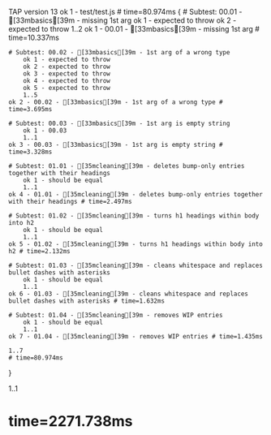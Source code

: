 TAP version 13
ok 1 - test/test.js # time=80.974ms {
    # Subtest: 00.01 - [33mbasics[39m - missing 1st arg
        ok 1 - expected to throw
        ok 2 - expected to throw
        1..2
    ok 1 - 00.01 - [33mbasics[39m - missing 1st arg # time=10.337ms
    
    # Subtest: 00.02 - [33mbasics[39m - 1st arg of a wrong type
        ok 1 - expected to throw
        ok 2 - expected to throw
        ok 3 - expected to throw
        ok 4 - expected to throw
        ok 5 - expected to throw
        1..5
    ok 2 - 00.02 - [33mbasics[39m - 1st arg of a wrong type # time=3.695ms
    
    # Subtest: 00.03 - [33mbasics[39m - 1st arg is empty string
        ok 1 - 00.03
        1..1
    ok 3 - 00.03 - [33mbasics[39m - 1st arg is empty string # time=3.328ms
    
    # Subtest: 01.01 - [35mcleaning[39m - deletes bump-only entries together with their headings
        ok 1 - should be equal
        1..1
    ok 4 - 01.01 - [35mcleaning[39m - deletes bump-only entries together with their headings # time=2.497ms
    
    # Subtest: 01.02 - [35mcleaning[39m - turns h1 headings within body into h2
        ok 1 - should be equal
        1..1
    ok 5 - 01.02 - [35mcleaning[39m - turns h1 headings within body into h2 # time=2.132ms
    
    # Subtest: 01.03 - [35mcleaning[39m - cleans whitespace and replaces bullet dashes with asterisks
        ok 1 - should be equal
        1..1
    ok 6 - 01.03 - [35mcleaning[39m - cleans whitespace and replaces bullet dashes with asterisks # time=1.632ms
    
    # Subtest: 01.04 - [35mcleaning[39m - removes WIP entries
        ok 1 - should be equal
        1..1
    ok 7 - 01.04 - [35mcleaning[39m - removes WIP entries # time=1.435ms
    
    1..7
    # time=80.974ms
}

1..1
# time=2271.738ms
